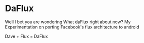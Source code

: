 # DaFlux
Well I bet you are wondering What daFlux right about now?
My Experimentation on porting Facebook's flux architecture to android

Dave + Flux = DaFlux
